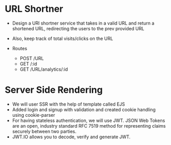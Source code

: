 # URL Shortner

- Design a URl shortner service that takes in a valid URL and return a shortened URL, redirecting the users to the prev provided URL
- Also, keep track of total visits/clicks on the URL

- Routes
  - POST /URL
  - GET /:id
  - GET /URL/analytics/:id

# Server Side Rendering

- We will user SSR with the help of template called EJS
- Added login and signup with validation and created cookie handling using cookie-parser
- For having stateless authentication, we will use JWT. JSON Web Tokens are an open, industry standard RFC 7519 method for representing claims securely between two parties.
- JWT.IO allows you to decode, verify and generate JWT.
